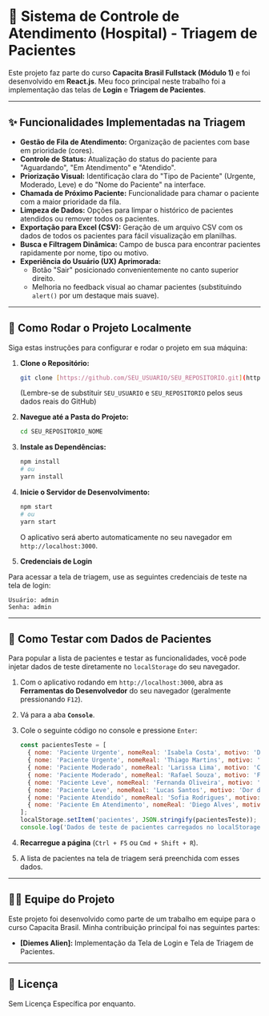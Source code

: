 # 🏥 Sistema de Controle de Atendimento (Hospital) - Triagem de Pacientes

Este projeto faz parte do curso **Capacita Brasil Fullstack (Módulo 1)** e foi desenvolvido em **React.js**. Meu foco principal neste trabalho foi a implementação das telas de **Login** e **Triagem de Pacientes**.

---

## ✨ Funcionalidades Implementadas na Triagem

* **Gestão de Fila de Atendimento:** Organização de pacientes com base em prioridade (cores).
* **Controle de Status:** Atualização do status do paciente para "Aguardando", "Em Atendimento" e "Atendido".
* **Priorização Visual:** Identificação clara do "Tipo de Paciente" (Urgente, Moderado, Leve) e do "Nome do Paciente" na interface.
* **Chamada de Próximo Paciente:** Funcionalidade para chamar o paciente com a maior prioridade da fila.
* **Limpeza de Dados:** Opções para limpar o histórico de pacientes atendidos ou remover todos os pacientes.
* **Exportação para Excel (CSV):** Geração de um arquivo CSV com os dados de todos os pacientes para fácil visualização em planilhas.
* **Busca e Filtragem Dinâmica:** Campo de busca para encontrar pacientes rapidamente por nome, tipo ou motivo.
* **Experiência do Usuário (UX) Aprimorada:**
    * Botão "Sair" posicionado convenientemente no canto superior direito.
    * Melhoria no feedback visual ao chamar pacientes (substituindo `alert()` por um destaque mais suave).

---

## 🚀 Como Rodar o Projeto Localmente

Siga estas instruções para configurar e rodar o projeto em sua máquina:

1.  **Clone o Repositório:**
    ```bash
    git clone [https://github.com/SEU_USUARIO/SEU_REPOSITORIO.git](https://github.com/SEU_USUARIO/SEU_REPOSITORIO.git)
    ```
    (Lembre-se de substituir `SEU_USUARIO` e `SEU_REPOSITORIO` pelos seus dados reais do GitHub)

2.  **Navegue até a Pasta do Projeto:**
    ```bash
    cd SEU_REPOSITORIO_NOME
    ```

3.  **Instale as Dependências:**
    ```bash
    npm install
    # ou
    yarn install
    ```

4.  **Inicie o Servidor de Desenvolvimento:**
    ```bash
    npm start
    # ou
    yarn start
    ```
    O aplicativo será aberto automaticamente no seu navegador em `http://localhost:3000`.

5. **Credenciais de Login**

Para acessar a tela de triagem, use as seguintes credenciais de teste na tela de login:

    Usuário: admin
    Senha: admin

---

## 🧪 Como Testar com Dados de Pacientes

Para popular a lista de pacientes e testar as funcionalidades, você pode injetar dados de teste diretamente no `localStorage` do seu navegador.

1.  Com o aplicativo rodando em `http://localhost:3000`, abra as **Ferramentas do Desenvolvedor** do seu navegador (geralmente pressionando `F12`).
2.  Vá para a aba **`Console`**.
3.  Cole o seguinte código no console e pressione `Enter`:

    ```javascript
    const pacientesTeste = [
      { nome: 'Paciente Urgente', nomeReal: 'Isabela Costa', motivo: 'Dor torácica intensa', cor: 'Vermelho', status: 'Aguardando' },
      { nome: 'Paciente Urgente', nomeReal: 'Thiago Martins', motivo: 'Trauma grave na cabeça', cor: 'Vermelho', status: 'Aguardando' },
      { nome: 'Paciente Moderado', nomeReal: 'Larissa Lima', motivo: 'Crise asmática leve', cor: 'Amarelo', status: 'Aguardando' },
      { nome: 'Paciente Moderado', nomeReal: 'Rafael Souza', motivo: 'Febre persistente há 3 dias', cor: 'Amarelo', status: 'Aguardando' },
      { nome: 'Paciente Leve', nomeReal: 'Fernanda Oliveira', motivo: 'Resfriado comum', cor: 'Verde', status: 'Aguardando' },
      { nome: 'Paciente Leve', nomeReal: 'Lucas Santos', motivo: 'Dor de garganta leve', cor: 'Verde', status: 'Aguardando' },
      { nome: 'Paciente Atendido', nomeReal: 'Sofia Rodrigues', motivo: 'Consulta de rotina', cor: 'Verde', status: 'Atendido' },
      { nome: 'Paciente Em Atendimento', nomeReal: 'Diego Alves', motivo: 'Pequena laceração no braço', cor: 'Amarelo', status: 'Em atendimento' },
    ];
    localStorage.setItem('pacientes', JSON.stringify(pacientesTeste));
    console.log('Dados de teste de pacientes carregados no localStorage!');
    ```

4.  **Recarregue a página** (`Ctrl + F5` ou `Cmd + Shift + R`).
5.  A lista de pacientes na tela de triagem será preenchida com esses dados.

---

## 👩‍💻 Equipe do Projeto

Este projeto foi desenvolvido como parte de um trabalho em equipe para o curso Capacita Brasil. Minha contribuição principal foi nas seguintes partes:

* **[Diemes Alien]:** Implementação da Tela de Login e Tela de Triagem de Pacientes.

---

## 📄 Licença

Sem Licença Específica por enquanto.
